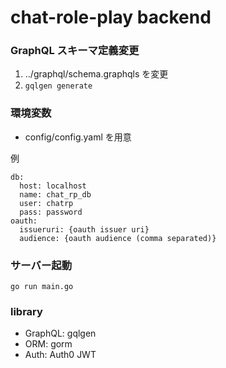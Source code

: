 # chat-role-play backend

### GraphQL スキーマ定義変更

1. ../graphql/schema.graphqls を変更
1. `gqlgen generate`

### 環境変数

- config/config.yaml を用意

例

```
db:
  host: localhost
  name: chat_rp_db
  user: chatrp
  pass: password
oauth:
  issueruri: {oauth issuer uri}
  audience: {oauth audience (comma separated)}
```

### サーバー起動

```
go run main.go
```

### library

- GraphQL: gqlgen
- ORM: gorm
- Auth: Auth0 JWT
